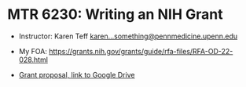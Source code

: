 # MTR 6230: Writing an NIH Grant

* Instructor: Karen Teff <karen...something@pennmedicine.upenn.edu>
* My FOA: https://grants.nih.gov/grants/guide/rfa-files/RFA-OD-22-028.html

* [Grant proposal, link to Google Drive](https://docs.google.com/document/d/1AiFT_pa-_dTgyiEpZ2-gyswlyH6wXUkaJ-2behFmrcM/edit?usp=sharing)
